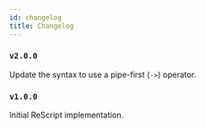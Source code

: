 ```yaml
---
id: changelog
title: Changelog
---
```


### `v2.0.0`

Update the syntax to use a pipe-first (`->`) operator.

### `v1.0.0`

Initial ReScript implementation.
